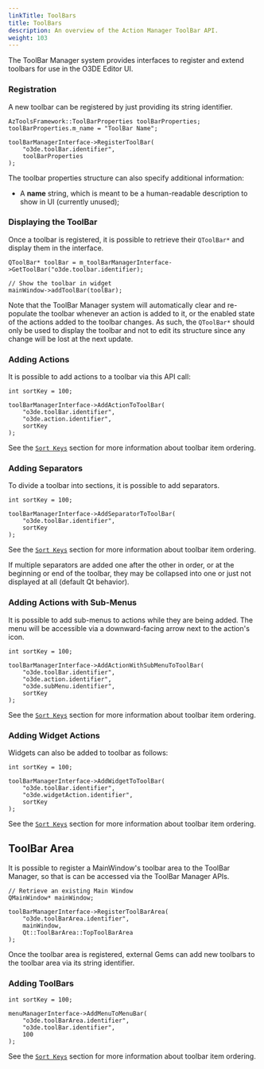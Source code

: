 ```yaml
---
linkTitle: ToolBars
title: ToolBars
description: An overview of the Action Manager ToolBar API.
weight: 103
---
```


The ToolBar Manager system provides interfaces to register and extend toolbars for use in the O3DE Editor UI.


### Registration

A new toolbar can be registered by just providing its string identifier.

```
AzToolsFramework::ToolBarProperties toolBarProperties;
toolBarProperties.m_name = "ToolBar Name";

toolBarManagerInterface->RegisterToolBar(
    "o3de.toolBar.identifier",
    toolBarProperties
);
```

The toolbar properties structure can also specify additional information:

* A **name** string, which is meant to be a human-readable description to show in UI (currently unused);


### Displaying the ToolBar

Once a toolbar is registered, it is possible to retrieve their `QToolBar*` and display them in the interface.

```
QToolBar* toolBar = m_toolBarManagerInterface->GetToolBar("o3de.toolbar.identifier);

// Show the toolbar in widget
mainWindow->addToolBar(toolBar);
```

Note that the ToolBar Manager system will automatically clear and re-populate the toolbar whenever an action is added to it, or the enabled state of the actions added to the toolbar changes. As such, the `QToolBar*` should only be used to display the toolbar and not to edit its structure since any change will be lost at the next update.


### Adding Actions

It is possible to add actions to a toolbar via this API call:

```
int sortKey = 100;

toolBarManagerInterface->AddActionToToolBar(
    "o3de.toolBar.identifier",
    "o3de.action.identifier", 
    sortKey 
);
```

See the [`Sort Keys`](/docs/user-guide/action-manager/fundamentals/architecture/sort-keys/) section for more information about toolbar item ordering.


### Adding Separators

To divide a toolbar into sections, it is possible to add separators.

```
int sortKey = 100;

toolBarManagerInterface->AddSeparatorToToolBar(
    "o3de.toolBar.identifier",
    sortKey 
);
```

See the [`Sort Keys`](/docs/user-guide/action-manager/fundamentals/architecture/sort-keys/) section for more information about toolbar item ordering.

If multiple separators are added one after the other in order, or at the beginning or end of the toolbar, they may be collapsed into one or just not displayed at all (default Qt behavior).


### Adding Actions with Sub-Menus

It is possible to add sub-menus to actions while they are being added. The menu will be accessible via a downward-facing arrow next to the action's icon.

```
int sortKey = 100;

toolBarManagerInterface->AddActionWithSubMenuToToolBar(
    "o3de.toolBar.identifier",
    "o3de.action.identifier", 
    "o3de.subMenu.identifier", 
    sortKey 
);
```

See the [`Sort Keys`](/docs/user-guide/action-manager/fundamentals/architecture/sort-keys/) section for more information about toolbar item ordering.


### Adding Widget Actions

Widgets can also be added to toolbar as follows:

```
int sortKey = 100;

toolBarManagerInterface->AddWidgetToToolBar(
    "o3de.toolBar.identifier", 
    "o3de.widgetAction.identifier", 
    sortKey
);
```

See the [`Sort Keys`](/docs/user-guide/action-manager/fundamentals/architecture/sort-keys/) section for more information about toolbar item ordering.


## ToolBar Area

It is possible to register a MainWindow's toolbar area to the ToolBar Manager, so that is can be accessed via the ToolBar Manager APIs.

```
// Retrieve an existing Main Window
QMainWindow* mainWindow;

toolBarManagerInterface->RegisterToolBarArea(
    "o3de.toolBarArea.identifier", 
    mainWindow, 
    Qt::ToolBarArea::TopToolBarArea
);
```

Once the toolbar area is registered, external Gems can add new toolbars to the toolbar area via its string identifier.


### Adding ToolBars

```
int sortKey = 100;

menuManagerInterface->AddMenuToMenuBar(
    "o3de.toolBarArea.identifier",
    "o3de.toolBar.identifier", 
    100
);
```

See the [`Sort Keys`](/docs/user-guide/action-manager/fundamentals/architecture/sort-keys/) section for more information about toolbar item ordering.